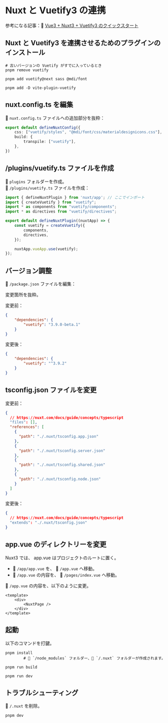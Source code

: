 # Nuxt と Vuetify3 の連携

参考になる記事：📖 [Vue3 + Nuxt3 + Vuetify3 のクイックスタート](https://note.com/doui_lab/n/n37a67a01981a)  


## Nuxt と Vuetify3 を連携させるためのプラグインのインストール

```shell
# 古いバージョンの Vuetify がすでに入っているとき
pnpm remove vuetify

pnpm add vuetify@next sass @mdi/font

pnpm add -D vite-plugin-vuetify
```


## nuxt.config.ts を編集

📄 `nuxt.config.ts` ファイルへの追加部分を抜粋：  

```ts
export default defineNuxtConfig({
    css: ["vuetify/styles", "@mdi/font/css/materialdesignicons.css"],
    build: {
        transpile: ["vuetify"],
    },
})
```


## /plugins/vuetify.ts ファイルを作成

📁 `plugins` フォルダーを作成。  
📄 `/plugins/vuetify.ts` ファイルを作成：  

```ts
import { defineNuxtPlugin } from 'nuxt/app'; // ここでインポート
import { createVuetify } from "vuetify";
import * as components from "vuetify/components";
import * as directives from "vuetify/directives";

export default defineNuxtPlugin((nuxtApp) => {
    const vuetify = createVuetify({
        components,
        directives,
    });

    nuxtApp.vueApp.use(vuetify);
});
```

## バージョン調整

📄 `/package.json` ファイルを編集：  

変更箇所を抜粋。  

変更前：  

```json
{
    "dependencies": {
        "vuetify": "3.9.0-beta.1"
    }
}
```

変更後：  

```json
{
    "dependencies": {
        "vuetify": "^3.9.2"
    }
}
```

## tsconfig.json ファイルを変更

変更前：  

```json
{
  // https://nuxt.com/docs/guide/concepts/typescript
  "files": [],
  "references": [
    {
      "path": "./.nuxt/tsconfig.app.json"
    },
    {
      "path": "./.nuxt/tsconfig.server.json"
    },
    {
      "path": "./.nuxt/tsconfig.shared.json"
    },
    {
      "path": "./.nuxt/tsconfig.node.json"
    }
  ]
}
```

変更後：  

```json
{
  // https://nuxt.com/docs/guide/concepts/typescript
  "extends": "./.nuxt/tsconfig.json"
}
```


## app.vue のディレクトリーを変更

Nuxt3 では、 app.vue はプロジェクトのルートに置く。  

* 📄 `/app/app.vue` を、 📄 `/app.vue` へ移動。  
* 📄 `/app.vue` の内容を、 📄 `/pages/index.vue` へ移動。  

📄 `/app.vue` の内容を、以下のように変更。  

```vue
<template>
    <div>
        <NuxtPage />
    </div>
</template>
```


## 起動

以下のコマンドを打鍵。  

```shell
pnpm install
        # 📁 `/node_modules` フォルダー、📁 `/.nuxt` フォルダーが作成されます。
```

```shell
pnpm run build
```

```shell
pnpm run dev
```

## トラブルシューティング

📁 `/.nuxt` を削除。  

```shell
pnpm dev
```